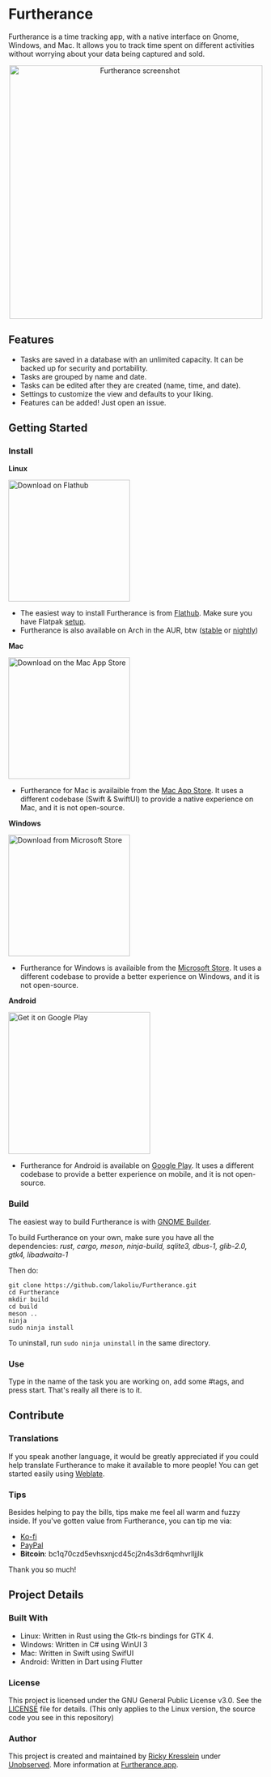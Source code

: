 # Furtherance
Furtherance is a time tracking app, with a native interface on Gnome, Windows, and Mac.
It allows you to track time spent on different activities without worrying about your data being captured and sold.

<p align="center">
    <img width="500px" src="https://github.com/lakoliu/Furtherance/raw/main/data/screenshots/furtherance-2023-06-06.png" alt="Furtherance screenshot"/>
</p>

## Features
* Tasks are saved in a database with an unlimited capacity. It can be backed up for security and portability.
* Tasks are grouped by name and date.
* Tasks can be edited after they are created (name, time, and date).
* Settings to customize the view and defaults to your liking.
* Features can be added! Just open an issue.

## Getting Started

### Install
**Linux**

<a href="https://flathub.org/apps/details/com.lakoliu.Furtherance"><img width='240' alt="Download on Flathub" src="https://flathub.org/assets/badges/flathub-badge-en.png"/></a>
* The easiest way to install Furtherance is from [Flathub](https://flathub.org/apps/details/com.lakoliu.Furtherance). Make sure you have Flatpak [setup](https://flatpak.org/setup/).
* Furtherance is also available on Arch in the AUR, btw ([stable](https://aur.archlinux.org/packages/furtherance) or [nightly](https://aur.archlinux.org/packages/furtherance-git))

**Mac**

<a href="https://apps.apple.com/app/furtherance/id1659277200"><img width='240' alt="Download on the Mac App Store" src="https://furtherance.app/images/app-store-dark.svg"/></a>
* Furtherance for Mac is availaible from the [Mac App Store](https://apps.apple.com/app/furtherance/id1659277200). It uses a different codebase (Swift & SwiftUI) to provide a native experience on Mac, and it is not open-source.

**Windows**

<a href="https://apps.microsoft.com/store/detail/furtherance/9NHG98S3VR3W"><img width='240' alt="Download from Microsoft Store" src="https://furtherance.app/images/microsoft-store-dark.svg"/></a>
* Furtherance for Windows is availaible from the [Microsoft Store](https://www.microsoft.com/store/apps/9NHG98S3VR3W). It uses a different codebase to provide a better experience on Windows, and it is not open-source.

**Android**

<a href='https://play.google.com/store/apps/details?id=com.livaliva.furtherance&pcampaignid=pcampaignidMKT-Other-global-all-co-prtnr-py-PartBadge-Mar2515-1'><img  width='280' alt='Get it on Google Play' src='https://play.google.com/intl/en_us/badges/static/images/badges/en_badge_web_generic.png'/></a>
* Furtherance for Android is available on [Google Play](https://play.google.com/store/apps/details?id=com.livaliva.furtherance). It uses a different codebase to provide a better experience on mobile, and it is not open-source.

### Build
The easiest way to build Furtherance is with [GNOME Builder](https://flathub.org/apps/details/org.gnome.Builder).

To build Furtherance on your own, make sure you have all the dependencies: *rust, cargo, meson, ninja-build, sqlite3, dbus-1, glib-2.0, gtk4, libadwaita-1*

Then do:
```
git clone https://github.com/lakoliu/Furtherance.git
cd Furtherance
mkdir build
cd build
meson ..
ninja
sudo ninja install
```
To uninstall, run `sudo ninja uninstall` in the same directory.

### Use
Type in the name of the task you are working on, add some #tags, and press start. That's really all there is to it.

## Contribute

### Translations
If you speak another language, it would be greatly appreciated if you could help translate Furtherance to make it available to more people!
You can get started easily using [Weblate](https://hosted.weblate.org/projects/furtherance/translations/).

### Tips
Besides helping to pay the bills, tips make me feel all warm and fuzzy inside. If you've gotten value from Furtherance, you can tip me via: 
* [Ko-fi](https://ko-fi.com/unobserved) 
* [PayPal](https://www.paypal.com/donate/?hosted_button_id=TLYY8YZ424VRL)
* **Bitcoin**: bc1q70czd5evhsxnjcd45cj2n4s3dr6qmhvrlljjlk

Thank you so much!

## Project Details

### Built With
* Linux: Written in Rust using the Gtk-rs bindings for GTK 4.
* Windows: Written in C# using WinUI 3
* Mac: Written in Swift using SwifUI
* Android: Written in Dart using Flutter

### License
This project is licensed under the GNU General Public License v3.0. See the [LICENSE](LICENSE) file for details. (This only applies to the Linux version, the source code you see in this repository)

### Author
This project is created and maintained by [Ricky Kresslein](https://kressle.in) under [Unobserved](https://unobserved.io). More information at [Furtherance.app](https://furtherance.app).
